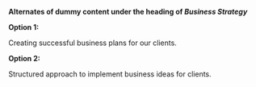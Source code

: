 
**Alternates of dummy content under the heading of *Business Strategy***

**Option 1:**

Creating successful business plans for our clients.

**Option 2:**

Structured approach to implement business ideas for clients.
